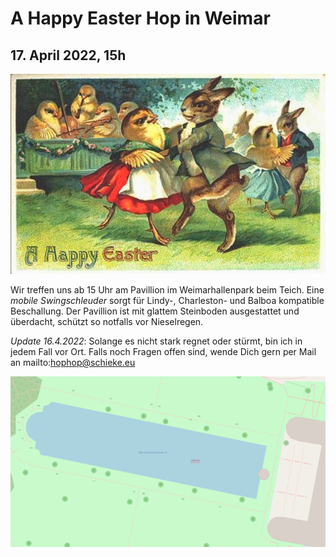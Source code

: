 # **A Happy Easter Hop** in Weimar
## 17. April 2022, 15h
![](dance.jpg)

Wir treffen uns ab 15 Uhr am Pavillion im Weimarhallenpark beim Teich. Eine *mobile Swingschleuder* sorgt für Lindy-, Charleston- und Balboa kompatible Beschallung. Der Pavillion ist mit glattem Steinboden ausgestattet und überdacht, schützt so notfalls vor Nieselregen.

*Update 16.4.2022*: Solange es nicht stark regnet oder stürmt, bin ich in jedem Fall vor Ort. Falls noch Fragen offen sind, wende Dich gern per Mail an mailto:hophop@schieke.eu

[![Pavillion im Weimarhallenpark](map.svg)](https://www.openstreetmap.org/?mlat=50.98378&mlon=11.32429#map=19/50.98378/11.32429 "Treffpunkt Pavillion im Weimarhallenpark")
